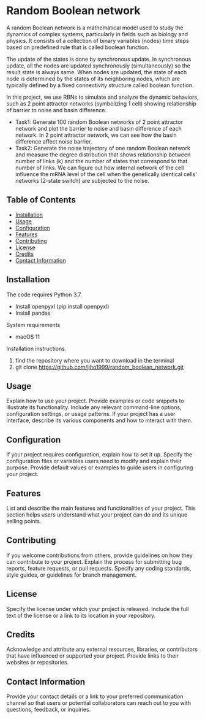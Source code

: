 # Random Boolean network
A random Boolean network is a mathematical model used to study the dynamics of complex systems, particularly in fields such as biology and physics. It consists of a collection of binary variables (nodes) time steps based on predefined rule that is called boolean function.

The update of the states is done by synchronous update. In synchronous update, all the nodes are updated synchronously (simultaneously) so the result state is always same. When nodes are updated, the state of each node is determined by the states of its neighboring nodes, which are typically defined by a fixed connectivity structure called boolean function.

In this project, we use RBNs to simulate and analyze the dynamic behaviors, such as 2 point attractor networks (symbolizing 1 cell) showing relationship of barrier to noise and basin difference.

- Task1: Generate 100 random Boolean networks of 2 point attractor network and plot the barrier to noise and basin difference of each network. In 2 point attractor network, we can see how the basin difference affect noise barrier.
- Task2: Generate the noise trajectory of one random Boolean network and measure the degree distribution that shows relationship between number of links (k) and the number of states that correspond to that number of links. We can figure out how internal network of the cell influence the mRNA level of the cell when the genetically identical cells' networks (2-state switch) are subjected to the noise. 
## Table of Contents

- [Installation](#installation)
- [Usage](#usage)
- [Configuration](#configuration)
- [Features](#features)
- [Contributing](#contributing)
- [License](#license)
- [Credits](#credits)
- [Contact Information](#contact-information)

## Installation

The code requires Python 3.7.
- Install openpyxl (pip install openpyxl)
- Install pandas

System requirements
- macOS 11

Installation instructions.
1. find the repository where you want to download in the terminal
2. git clone https://github.com/jiho1999/random_boolean_network.git

## Usage

Explain how to use your project. Provide examples or code snippets to illustrate its functionality. Include any relevant command-line options, configuration settings, or usage patterns. If your project has a user interface, describe its various components and how to interact with them.

## Configuration

If your project requires configuration, explain how to set it up. Specify the configuration files or variables users need to modify and explain their purpose. Provide default values or examples to guide users in configuring your project.

## Features

List and describe the main features and functionalities of your project. This section helps users understand what your project can do and its unique selling points.

## Contributing

If you welcome contributions from others, provide guidelines on how they can contribute to your project. Explain the process for submitting bug reports, feature requests, or pull requests. Specify any coding standards, style guides, or guidelines for branch management.

## License

Specify the license under which your project is released. Include the full text of the license or a link to its location in your repository.

## Credits

Acknowledge and attribute any external resources, libraries, or contributors that have influenced or supported your project. Provide links to their websites or repositories.

## Contact Information

Provide your contact details or a link to your preferred communication channel so that users or potential collaborators can reach out to you with questions, feedback, or inquiries.